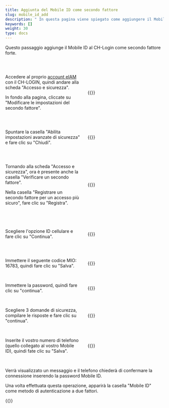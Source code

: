 ```yaml
---
title: Aggiunta del Mobile ID come secondo fattore
slug: mobile_id_add
description: " In questa pagina viene spiegato come aggiungere il Mobile ID come secondo fattore al CH-Login. Questo vi permetterà di verificare la vostra identità quando vi connetterete a eIAM. "
keywords: []
weight: 30
type: docs
---
```


Questo passaggio aggiunge il Mobile ID al CH-Login come secondo fattore forte.

<!-- Se avete già un secondo fattore (debole) (mTAN), vi consigliamo di eliminarlo prima. A tal fine, fate clic su Elimina nella casella Numero di cellulare (mTAN). È quindi possibile seguire le istruzioni di cui sopra per registrare l'ID cellulare come secondo fattore (forte). -->


&nbsp;

<!-- 1ere paire de colonnes -->

<div style="display: flex; justify-content: space-between; align-items: center;">

<div style="flex: 1; padding-right: 10px;">
<!-- First column content goes here -->
<p> Accedere al proprio <a href="https://www.myaccount-r.eiam.admin.ch/">account eIAM</a> con il CH-LOGIN, quindi andare alla scheda "Accesso e sicurezza". </p>

<p> In fondo alla pagina, cliccate su "Modificare le impostazioni del secondo fattore". </p>
</div>

<div style="flex: 1; padding-left: 10px;">
<!-- Second column content goes here -->
{{<insertImage image="modif_parametres_it.png" description="modification paramètres" class="bord taille">}}    
</div>

</div>

&nbsp; 

<!-- 2eme paire de colonnes -->

<div style="display: flex; justify-content: space-between; align-items: center;">

<div style="flex: 1; padding-right: 10px;">
<!-- First column content goes here -->
Spuntare la casella "Abilita impostazioni avanzate di sicurezza" e fare clic su "Chiudi".
</div>

<div style="flex: 1; padding-left: 10px;">
<!-- Second column content goes here -->
{{<insertImage image="activation_param_it.png" description="Activation paramètres avancés" class="bord taille">}}     
</div>

</div>

&nbsp; 

<!-- 3eme paire de colonnes -->

<div style="display: flex; justify-content: space-between; align-items: center;">

<div style="flex: 1; padding-right: 10px;">
<!-- First column content goes here -->
<p> Tornando alla scheda "Accesso e sicurezza", ora è presente anche la casella "Verificare un secondo fattore". </p>

<p> Nella casella "Registrare un secondo fattore per un accesso più sicuro", fare clic su "Registra". </p>

</div>

<div style="flex: 1; padding-left: 10px;">
<!-- Second column content goes here -->
{{<insertImage image="ajout_facteur_it.png" description="ajout second facteur" class="bord taille">}}           
</div>

</div>

&nbsp; 

<!-- 4eme paire de colonnes -->

<div style="display: flex; justify-content: space-between; align-items: center;">

<div style="flex: 1; padding-right: 10px;">
<!-- First column content goes here -->
<p> Scegliere l'opzione ID cellulare e fare clic su "Continua". </p>
</div>

<div style="flex: 1; padding-left: 10px;">
<!-- Second column content goes here -->
{{<insertImage image="choix_mobileid_it.png" description="ajout second facteur" class="bord taille">}}       
</div>

</div>

&nbsp; 

<!-- 5eme paire de colonnes -->

<div style="display: flex; justify-content: space-between; align-items: center;">

<div style="flex: 1; padding-right: 10px;">
<!-- First column content goes here -->
Immettere il seguente codice MIO: 16783, quindi fare clic su "Salva". 
</div>

<div style="flex: 1; padding-left: 10px;">
<!-- Second column content goes here -->
{{<insertImage image="code_mio_it.png" description="ajout second facteur" class="bord taille">}} 
</div>

</div>

&nbsp; 

<!-- 6eme paire de colonnes -->

<div style="display: flex; justify-content: space-between; align-items: center;">

<div style="flex: 1; padding-right: 10px;">
<!-- First column content goes here -->
Immettere la password, quindi fare clic su "continua".
</div>

<div style="flex: 1; padding-left: 10px;">
<!-- Second column content goes here -->
{{<insertImage image="mot_de_passe.png" description="Mot de passe" class="bord taille">}}           <!-- ATTENTION image en français -->
</div>

</div>

&nbsp; 

<!-- 7eme paire de colonnes -->

<div style="display: flex; justify-content: space-between; align-items: center;">

<div style="flex: 1; padding-right: 10px;">
<!-- First column content goes here -->
Scegliere 3 domande di sicurezza, compilare le risposte e fare clic su "continua".
</div>

<div style="flex: 1; padding-left: 10px;">
<!-- Second column content goes here -->
{{<insertImage image="questions_secu.png" description="ajout questions sécurité" class="bord taille">}}         <!-- ATTENTION image en français -->
</div>

</div>

&nbsp;

<!-- 8eme paire de colonnes -->

<div style="display: flex; justify-content: space-between; align-items: center;">

<div style="flex: 1; padding-right: 10px;">
<!-- First column content goes here -->
Inserite il vostro numero di telefono (quello collegato al vostro Mobile ID), quindi fate clic su "Salva".
</div>

<div style="flex: 1; padding-left: 10px;">
<!-- Second column content goes here -->
{{<insertImage image="saisie_tel.png" description="ajout second facteur" class="bord taille">}}         <!-- ATTENTION image en français -->
</div>

</div>

&nbsp;

Verrà visualizzato un messaggio e il telefono chiederà di confermare la connessione inserendo la password Mobile ID. 

Una volta effettuata questa operazione, apparirà la casella "Mobile ID" come metodo di autenticazione a due fattori. 

{{<insertImage image="mobileid_present.png" description="ajout second facteur" class="bord taille">}}           <!-- ATTENTION image en français -->